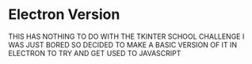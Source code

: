# Electron Version

THIS HAS NOTHING TO DO WITH THE TKINTER SCHOOL CHALLENGE I WAS JUST BORED SO DECIDED TO MAKE A BASIC VERSION
OF IT IN ELECTRON TO TRY AND GET USED TO JAVASCRIPT
